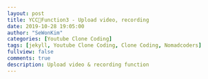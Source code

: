 ```yaml
---
layout: post
title: YCC📄Function3 - Upload video, recording
date: 2019-10-28 19:05:00
author: "SeWonKim"
categories: [Youtube Clone Coding]
tags: [jekyll, Youtube Clone Coding, Clone Coding, Nomadcoders]
fullview: false
comments: true
description: Upload video & recording function
---
```


